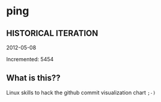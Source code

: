 # ping

## HISTORICAL ITERATION
2012-05-08

Incremented: 5454

## What is this?? 
Linux skills to hack the github commit visualization chart `;-)`
